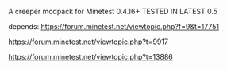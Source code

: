 A creeper modpack for Minetest 0.4.16+ TESTED IN LATEST 0.5

depends:
https://forum.minetest.net/viewtopic.php?f=9&t=17751

https://forum.minetest.net/viewtopic.php?t=9917

https://forum.minetest.net/viewtopic.php?t=13886
